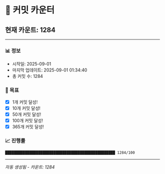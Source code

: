 # 🔢 커밋 카운터

## 현재 카운트: 1284

---

### 📊 정보
- 시작일: 2025-09-01
- 마지막 업데이트: 2025-09-01 01:34:40
- 총 커밋 수: 1284

### 🎯 목표
- [x] 1개 커밋 달성!
- [x] 10개 커밋 달성!
- [x] 50개 커밋 달성!
- [x] 100개 커밋 달성!
- [x] 365개 커밋 달성!

### 📈 진행률
```
██████████████████████████████████████████████████ 1284/100
```

---
*자동 생성됨 - 카운트: 1284*
